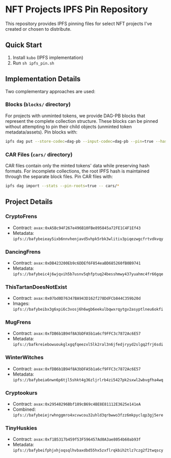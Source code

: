 # NFT Projects IPFS Pin Repository

This repository provides IPFS pinning files for select NFT projects I've created or chosen to distribute.

## Quick Start
1. Install `kubo` (IPFS implementation)
2. Run `sh ipfs_pin.sh`

## Implementation Details
Two complementary approaches are used:

### Blocks (`blocks/` directory)
For projects with unminted tokens, we provide DAG-PB blocks that represent the complete collection structure. These blocks can be pinned without attempting to pin their child objects (unminted token metadata/assets). Pin blocks with:
```bash
ipfs dag put --store-codec=dag-pb --input-codec=dag-pb --pin=true --hash=sha2-256 -- blocks/*
```

### CAR Files (`cars/` directory)
CAR files contain only the minted tokens' data while preserving hash formats. For incomplete collections, the root IPFS hash is maintained through the separate block files. Pin CAR files with:
```bash
ipfs dag import --stats --pin-roots=true -- cars/*
```

## Project Details

### CryptoFrens
- Contract: `avax:0xA5Bc94F267e496B10FBe895845a72FE1C4F1Ef43`
- Metadata: `ipfs://bafybeieay5ixb6nnvhenjavd5vhpk5rbk3wlitiv3piqezwgcfrtvdkvqy`

### DancingFrens
- Contract: `avax:0xDB423200Eb9c6DDEf6F854eaBD685260fB0B9741`
- Metadata: `ipfs://bafybeic4j6wjqvih5b7usnv5qhfptuq24besshmwy437yuahmc4fr66gqe`

### ThisTartanDoesNotExist
- Contract: `avax:0x07bd0D76347BA943D162f278DdFCb844C359b20d`
- Images: `ipfs://bafybeibx3g6xpi6c3vosj6h6wgb6eekulbqwxrqytgv2asyptlneu6okfi`

### MugFrens
- Contract: `avax:0xfDB6b1B94f8A3bDFA5b1a6cf9FFC3c7872Ac6E57`
- Metadata: `ipfs://bafkreiebowuoukglxgqfqeezxl5lk2ral3n6jfedjryyd2slgq2frj6sdi`

### WinterWitches
- Contract: `avax:0xfDB6b1B94f8A3bDFA5b1a6cf9FFC3c7872Ac6E57`
- Metadata: `ipfs://bafybeia6nwn6p6tjl5shkt4g36zljrlrb4zi5427pk2sxwl2wbvgfha4wq`

### Cryptookurs
- Contract: `avax:0x29548296Bbf189cB69c4BE8E81112E3625e141eA`
- Combined: `ipfs://bafybeiejrwhnggmro4xcvwcou32uhld3qrbwwo3fzz6mkpyclqp3gj5ere`

### TinyHuskies
- Contract: `avax:0xf1B5317b459f53F596457Ad0A3ae8054b60ab93f`
- Metadata: `ipfs://bafybeifphjxhjoqsqlhvbaxdbd55hx5zxflrqkbih2tlz7czg2f2twqscy`

